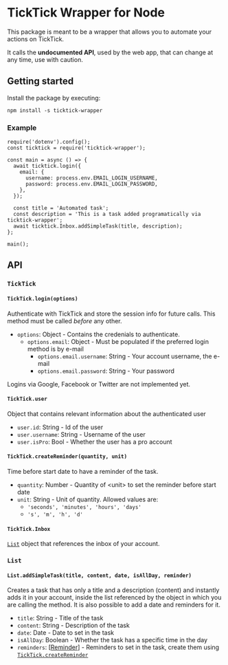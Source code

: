 # TickTick Wrapper for Node

This package is meant to be a wrapper that allows you to automate your actions on TickTick.

It calls the **undocumented API**, used by the web app, that can change at any time, use with caution.

## Getting started

Install the package by executing:

```
npm install -s ticktick-wrapper
```

### Example

```
require('dotenv').config();
const ticktick = require('ticktick-wrapper');

const main = async () => {
  await ticktick.login({
    email: {
      username: process.env.EMAIL_LOGIN_USERNAME,
      password: process.env.EMAIL_LOGIN_PASSWORD,
    },
  });

  const title = 'Automated task';
  const description = 'This is a task added programatically via ticktick-wrapper';
  await ticktick.Inbox.addSimpleTask(title, description);
};

main();
```

## API

### `TickTick`

#### `TickTick.login(options)`

Authenticate with TickTick and store the session info for future calls. This method must be called *before* any other.

- `options`: Object - Contains the credenials to authenticate.
  - `options.email`: Object - Must be populated if the preferred login method is by e-mail
    - `options.email.username`: String - Your account username, the e-mail
    - `options.email.password`: String - Your password

Logins via Google, Facebook or Twitter are not implemented yet.

#### `TickTick.user`

Object that contains relevant information about the authenticated user

- `user.id`: String - Id of the user
- `user.username`: String - Username of the user
- `user.isPro`: Bool - Whether the user has a pro account

#### `TickTick.createReminder(quantity, unit)`

Time before start date to have a reminder of the task.

- `quantity`: Number - Quantity of \<unit\> to set the reminder before start date
- `unit`: String - Unit of quantity. Allowed values are:
  - `'seconds', 'minutes', 'hours', 'days'`
  - `'s', 'm', 'h', 'd'`

#### `TickTick.Inbox`

[`List`](#list) object that references the inbox of your account.

### `List`

#### `List.addSimpleTask(title, content, date, isAllDay, reminder)`

Creates a task that has only a title and a description (content) and instantly adds it in your account, inside the list referenced by the object in which you are calling the method. It is also possible to add a date and reminders for it.

- `title`: String - Title of the task
- `content`: String - Description of the task
- `date`: Date - Date to set in the task
- `isAllDay`: Boolean - Whether the task has a specific time in the day
- `reminders`: [[Reminder](#reminder)] - Reminders to set in the task, create them using [`TickTick.createReminder`](#ticktickcreatereminderquantityunit)